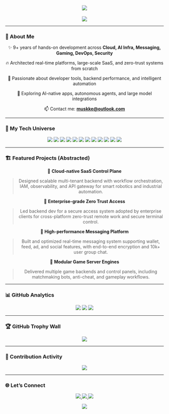 <h1 align="center">
  <img src="https://readme-typing-svg.herokuapp.com?font=Fira+Code&size=28&duration=3000&pause=1000&color=00FFD5&center=true&vCenter=true&width=1000&lines=Hi%2C+I'm+MuskKe+%F0%9F%91%8B;Tech+Builder+%2F+AI+Explorer+%2F+Cloud+Native+Engineer;9+Years+in+Dev+Craft+%2B+Infra+%2B+IM+%2B+Security+%2B+Games" />
</h1>

<p align="center">
  <img src="https://capsule-render.vercel.app/api?type=waving&height=120&color=0:00FFC6,100:7F00FF&text=Welcome%20to%20MuskKe's%20World&fontAlign=50&fontSize=32&fontColor=ffffff" />
</p>

---

### 🧠 About Me

<div align="center">

✨ 9+ years of hands-on development across **Cloud, AI Infra, Messaging, Gaming, DevOps, Security**

🔥 Architected real-time platforms, large-scale SaaS, and zero-trust systems from scratch

🌌 Passionate about developer tools, backend performance, and intelligent automation

🌱 Exploring AI-native apps, autonomous agents, and large model integrations

📫 Contact me: **muskke@outlook.com**

</div>

---

### 🚀 My Tech Universe

<div align="center">

<img src="https://img.shields.io/badge/-Golang-00ADD8?style=for-the-badge&logo=go&logoColor=white" />
<img src="https://img.shields.io/badge/-C%2B%2B-00599C?style=for-the-badge&logo=c%2B%2B&logoColor=white" />
<img src="https://img.shields.io/badge/-Python-3776AB?style=for-the-badge&logo=python&logoColor=white" />
<img src="https://img.shields.io/badge/-FastAPI-009688?style=for-the-badge&logo=fastapi&logoColor=white" />
<img src="https://img.shields.io/badge/-Kubernetes-326CE5?style=for-the-badge&logo=kubernetes&logoColor=white" />
<img src="https://img.shields.io/badge/-Docker-2496ED?style=for-the-badge&logo=docker&logoColor=white" />
<img src="https://img.shields.io/badge/-MongoDB-47A248?style=for-the-badge&logo=mongodb&logoColor=white" />
<img src="https://img.shields.io/badge/-Kafka-231F20?style=for-the-badge&logo=apachekafka&logoColor=white" />
<img src="https://img.shields.io/badge/-Redis-DC382D?style=for-the-badge&logo=redis&logoColor=white" />
<img src="https://img.shields.io/badge/-gRPC-0080FF?style=for-the-badge&logo=grpc&logoColor=white" />
<img src="https://img.shields.io/badge/-OpenTelemetry-000?style=for-the-badge&logo=opentelemetry&logoColor=white" />
<img src="https://img.shields.io/badge/-CI%2FCD-0A0?style=for-the-badge&logo=githubactions&logoColor=white" />

</div>

---

### 🏗️ Featured Projects (Abstracted)

<div align="center">

📡 **Cloud-native SaaS Control Plane**  
> Designed scalable multi-tenant backend with workflow orchestration, IAM, observability, and API gateway for smart robotics and industrial automation.

🧠 **Enterprise-grade Zero Trust Access**  
> Led backend dev for a secure access system adopted by enterprise clients for cross-platform zero-trust remote work and secure terminal control.

💬 **High-performance Messaging Platform**  
> Built and optimized real-time messaging system supporting wallet, feed, ad, and social features, with end-to-end encryption and 10k+ user group chat.

🧩 **Modular Game Server Engines**  
> Delivered multiple game backends and control panels, including matchmaking bots, anti-cheat, and gameplay workflows.

</div>

---

### 📊 GitHub Analytics

<div align="center">
  <img src="https://github-readme-stats.vercel.app/api?username=muskke&show_icons=true&theme=radical&hide_title=false&hide=issues" />
  <img src="https://github-readme-streak-stats.herokuapp.com?user=muskke&theme=radical" />
  <img src="https://github-readme-stats.vercel.app/api/top-langs/?username=muskke&layout=compact&theme=radical" />
</div>

---

### 🏆 GitHub Trophy Wall

<p align="center">
  <img src="https://github-profile-trophy.vercel.app/?username=muskke&theme=radical&column=7" />
</p>

---

### 🐍 Contribution Activity

<p align="center">
  <img src="https://raw.githubusercontent.com/muskke/muskke/output/github-contribution-grid-snake.svg" />
</p>

---

### 🌐 Let’s Connect

<div align="center">
  <a href="https://x.com/musk_ke" target="_blank">
    <img src="https://img.shields.io/badge/X-1DA1F2?logo=twitter&logoColor=white&style=for-the-badge" />
  </a>
  <a href="mailto:muskke@outlook.com">
    <img src="https://img.shields.io/badge/Email-EA4335?logo=gmail&logoColor=white&style=for-the-badge" />
  </a>
  <a href="https://github.com/muskke">
    <img src="https://img.shields.io/badge/GitHub-181717?logo=github&logoColor=white&style=for-the-badge" />
  </a>
</div>

<p align="center">
  <img src="https://capsule-render.vercel.app/api?type=waving&height=100&color=0:7F00FF,100:00FFC6&section=footer" />
</p>
